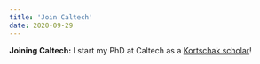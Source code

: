 ```yaml
---
title: 'Join Caltech'
date: 2020-09-29
---
```


**Joining Caltech:** I start my PhD at Caltech as a [Kortschak scholar](https://www.cms.caltech.edu/research/kortschak-scholars)!
